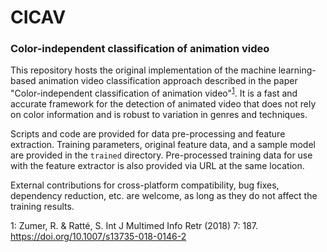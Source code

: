 # CICAV
### Color-independent classification of animation video
This repository hosts the original implementation of the machine learning-based animation video classification approach
described in the paper "Color-independent classification of animation video"<sup>[1](#fn1)</sup>. It is a fast and accurate framework for the detection of animated video that does not rely on color information and is robust to variation in genres and techniques.

Scripts and code are provided for data pre-processing and feature extraction.
Training parameters, original feature data, and a sample model are provided in the `trained` directory.
Pre-processed training data for use with the feature extractor is also provided via URL at the same location.

External contributions for cross-platform compatibility, bug fixes, dependency reduction, etc. are welcome, 
as long as they do not affect the training results.

<a name="fn1">1</a>: Zumer, R. & Ratté, S. Int J Multimed Info Retr (2018) 7: 187. https://doi.org/10.1007/s13735-018-0146-2
